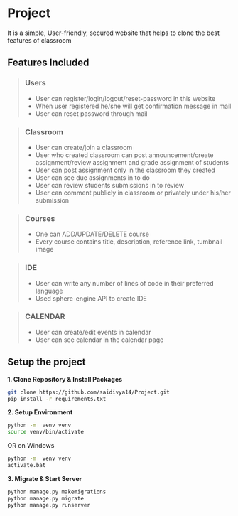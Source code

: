 # Project

It is a simple, User-friendly, secured website that helps to clone the best features of classroom

## Features Included

>  ### Users
>  - User can register/login/logout/reset-password in this website
>  - When user registered he/she will get confirmation message in mail
>  - User can reset password through mail

>  ### Classroom
>  - User can create/join a classroom
>  - User who created classroom can post announcement/create assignment/review assignment and grade assignment of students
>  - User can post assignment only in the classroom they created
>  - User can see due assignments in to do
>  - User can review students submissions in to review
>  - User can comment publicly in classroom or privately under his/her submission

>  ### Courses
> - One can ADD/UPDATE/DELETE course
> - Every course contains title, description, reference link, tumbnail image

>  ### IDE
>  - User can write any number of lines of code in their preferred language
>  - Used sphere-engine API to create IDE

> ### CALENDAR
> - User can create/edit events in calendar
> - User can see calendar in the calendar page

## Setup the project 

**1. Clone Repository & Install Packages**
```sh
git clone https://github.com/saidivya14/Project.git
pip install -r requirements.txt
```

**2. Setup Environment**
```sh
python -m  venv venv
source venv/bin/activate
``````
OR on Windows
```sh
python -m  venv venv
activate.bat
``````

**3. Migrate & Start Server**
```sh
python manage.py makemigrations
python manage.py migrate
python manage.py runserver
```
